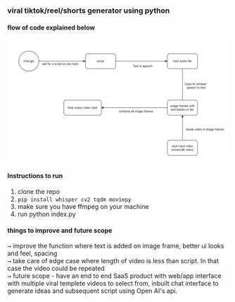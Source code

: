 ### viral tiktok/reel/shorts generator using python
#### flow of code explained below
![Alt Text](./flow.png)

#### Instructions to run
1. clone the repo
2. ```pip install whisper cv2 tqdm moviepy```
3. make sure you have ffmpeg on your machine 
4. run python index.py

#### things to improve and future scope
<kbd>→</kbd> improve the function where text is added on image frame, better ui looks and feel, spacing
<br>
<kbd>→</kbd> take care of edge case where length of video is less than script. In that case the video could be repeated
<br>
<kbd>→</kbd> future scope - have an end to end SaaS product with web/app interface with multiple viral templete videos to select from, inbuilt chat interface to generate ideas and subsequent script using Open AI's api. 